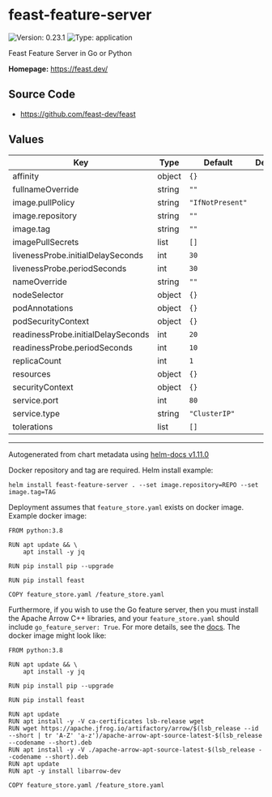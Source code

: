 # feast-feature-server

![Version: 0.23.1](https://img.shields.io/badge/Version-0.23.1-informational?style=flat-square) ![Type: application](https://img.shields.io/badge/Type-application-informational?style=flat-square)

Feast Feature Server in Go or Python

**Homepage:** <https://feast.dev/>

## Source Code

* <https://github.com/feast-dev/feast>

## Values

| Key                                | Type   | Default          | Description |
| ---------------------------------- | ------ | ---------------- | ----------- |
| affinity                           | object | `{}`             |             |
| fullnameOverride                   | string | `""`             |             |
| image.pullPolicy                   | string | `"IfNotPresent"` |             |
| image.repository                   | string | `""`             |             |
| image.tag                          | string | `""`             |             |
| imagePullSecrets                   | list   | `[]`             |             |
| livenessProbe.initialDelaySeconds  | int    | `30`             |             |
| livenessProbe.periodSeconds        | int    | `30`             |             |
| nameOverride                       | string | `""`             |             |
| nodeSelector                       | object | `{}`             |             |
| podAnnotations                     | object | `{}`             |             |
| podSecurityContext                 | object | `{}`             |             |
| readinessProbe.initialDelaySeconds | int    | `20`             |             |
| readinessProbe.periodSeconds       | int    | `10`             |             |
| replicaCount                       | int    | `1`              |             |
| resources                          | object | `{}`             |             |
| securityContext                    | object | `{}`             |             |
| service.port                       | int    | `80`             |             |
| service.type                       | string | `"ClusterIP"`    |             |
| tolerations                        | list   | `[]`             |             |

----------------------------------------------
Autogenerated from chart metadata using [helm-docs v1.11.0](https://github.com/norwoodj/helm-docs/releases/v1.11.0)


Docker repository and tag are required. Helm install example:
```
helm install feast-feature-server . --set image.repository=REPO --set image.tag=TAG
```

Deployment assumes that `feature_store.yaml` exists on docker image. Example docker image:
```
FROM python:3.8

RUN apt update && \
    apt install -y jq

RUN pip install pip --upgrade

RUN pip install feast

COPY feature_store.yaml /feature_store.yaml
```

Furthermore, if you wish to use the Go feature server, then you must install the Apache Arrow C++ libraries, and your `feature_store.yaml` should include `go_feature_server: True`.
For more details, see the [docs](https://docs.feast.dev/reference/feature-servers/go-feature-server).
The docker image might look like:
```
FROM python:3.8

RUN apt update && \
    apt install -y jq

RUN pip install pip --upgrade

RUN pip install feast

RUN apt update
RUN apt install -y -V ca-certificates lsb-release wget
RUN wget https://apache.jfrog.io/artifactory/arrow/$(lsb_release --id --short | tr 'A-Z' 'a-z')/apache-arrow-apt-source-latest-$(lsb_release --codename --short).deb
RUN apt install -y -V ./apache-arrow-apt-source-latest-$(lsb_release --codename --short).deb
RUN apt update
RUN apt -y install libarrow-dev

COPY feature_store.yaml /feature_store.yaml
```